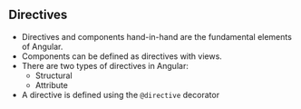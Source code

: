 ## Directives

- Directives and components hand-in-hand are the fundamental elements of Angular.
- Components can be defined as directives with views.
- There are two types of directives in Angular:
    - Structural
    - Attribute
- A directive is defined using the `@directive` decorator
